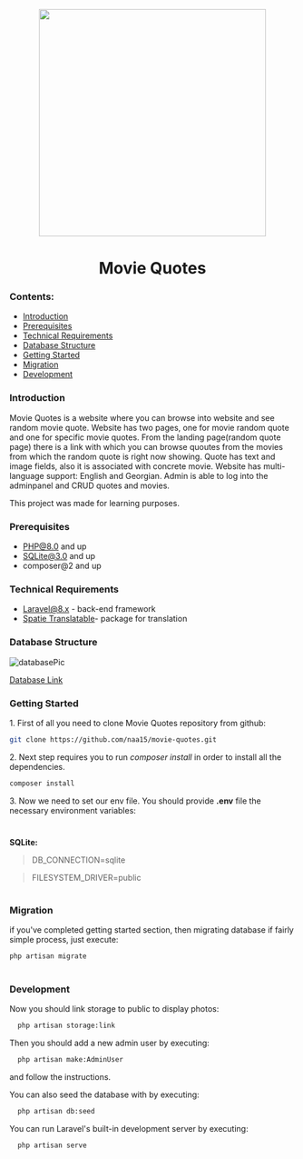 <p align="center"><img src="https://assets3.thrillist.com/v1/image/2827296/828x1500/flatten;scale;webp=auto;jpeg_quality=70" width="400"></p>
<h1 align="center">Movie Quotes</h1>

### Contents:
* [Introduction](#introduction)
* [Prerequisites](#prerequisites)
* [Technical Requirements](#technical-requirements)
* [Database Structure](#database-structure)
* [Getting Started](#getting-started)
* [Migration](#migration)
* [Development](#development)

### Introduction

Movie Quotes is a website where you can browse into website and see random movie quote. Website has two pages, one for movie random quote and one for specific movie quotes. From the landing page(random quote page) there is a link with which you can browse quoutes from the movies from which the random quote is right now showing. Quote has text and image fields, also it is associated with concrete movie. Website has multi-language support: English and Georgian. Admin is able to log into the adminpanel and CRUD quotes and movies.

This project was made for learning purposes.


### Prerequisites
 * PHP@8.0 and up
 * SQLite@3.0 and up
 * composer@2 and up

### Technical Requirements
 * [Laravel@8.x](https://github.com/laravel/laravel) - back-end framework
 * [Spatie Translatable](https://github.com/spatie/laravel-translatable)- package for translation

### Database Structure

![databasePic](https://user-images.githubusercontent.com/48657466/143088648-82a6eec5-e11c-4404-9f54-b4fe4bdf654b.png)

[Database Link](https://drawsql.app/redberry-10/diagrams/movie-quotes-sqlite)

### Getting Started
1\. First of all you need to clone Movie Quotes repository from github:
```sh
git clone https://github.com/naa15/movie-quotes.git
```

2\. Next step requires you to run *composer install* in order to install all the dependencies.
```sh
composer install
```

3\. Now we need to set our env file. You should provide **.env** file the necessary environment variables:
#
**SQLite:**
>DB_CONNECTION=sqlite

>FILESYSTEM_DRIVER=public

#
### Migration
if you've completed getting started section, then migrating database if fairly simple process, just execute:
```sh
php artisan migrate
```


#
### Development

Now you should link storage to public to display photos:

```sh
  php artisan storage:link
```

Then you should add a new admin user by executing:

```sh
  php artisan make:AdminUser
```
and follow the instructions.


You can also seed the database with by executing:

```sh
  php artisan db:seed
```

You can run Laravel's built-in development server by executing:

```sh
  php artisan serve
```
